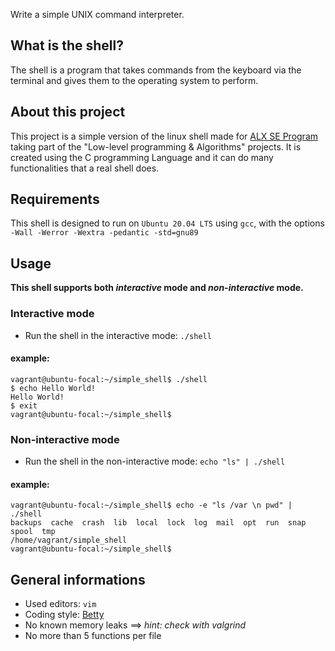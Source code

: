 Write a simple UNIX command interpreter.
## What is the shell?
The shell is a program that takes commands from the keyboard via the terminal and gives them to the operating system to perform.
## About this project
This project is a simple version of the linux shell made for [ALX SE Program](https://www.alxafrica.com/software-engineering/) taking part of the "Low-level programming & Algorithms" projects.
It is created using the C programming Language and it can do many functionalities that a real shell does.
## Requirements
This shell is designed to run on `Ubuntu 20.04 LTS` using `gcc`, with the options `-Wall -Werror -Wextra -pedantic -std=gnu89`
## Usage
**This shell supports both _interactive_ mode and _non-interactive_ mode.**
### Interactive mode
- Run the shell in the interactive mode: `./shell`
#### example:
```
vagrant@ubuntu-focal:~/simple_shell$ ./shell
$ echo Hello World!
Hello World!
$ exit
vagrant@ubuntu-focal:~/simple_shell$ 
```
### Non-interactive mode
- Run the shell in the non-interactive mode: `echo "ls" | ./shell`
#### example:
```
vagrant@ubuntu-focal:~/simple_shell$ echo -e "ls /var \n pwd" | ./shell
backups  cache  crash  lib  local  lock  log  mail  opt  run  snap  spool  tmp
/home/vagrant/simple_shell
vagrant@ubuntu-focal:~/simple_shell$ 
```
## General informations
- Used editors: `vim`
- Coding style: [Betty](https://github.com/holbertonschool/Betty/wiki)
- No known memory leaks ==> *hint: check with valgrind*
- No more than 5 functions per file

